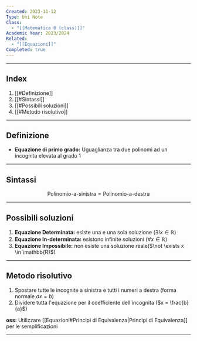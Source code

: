 ```yaml
---
Created: 2023-11-12
Type: Uni Note
Class:
  - "[[Matematica 0 (class)]]"
Academic Year: 2023/2024
Related:
  - "[[Equazioni]]"
Completed: true
---
```

---
## Index
1. [[#Definizione]]
2. [[#Sintassi]]
3. [[#Possibili soluzioni]]
4. [[#Metodo risolutivo]]

---
## Definizione
- **Equazione di primo grado:** Uguaglianza tra due polinomi ad un incognita elevata al grado 1

---
## Sintassi

$$\text{Polinomio-a-sinistra}= \text{Polinomio-a-destra}$$

---
## Possibili soluzioni
1. **Equazione Determinata:** esiste una e una sola soluzione ($\exists! x \in \mathbb{R}$)
2. **Equazione In-determinata:** esistono infinite soluzioni ($\forall x \in \mathbb{R}$)
3. **Equazione Impossibile:** non esiste una soluzione reale($\not \exists x \in \mathbb{R}$)

---
## Metodo risolutivo

1. Spostare tutte le incognite a sinistra e tutti i numeri a destra (forma normale $ax = b$)
2. Dividere tutta l'equazione per il coefficiente dell'incognita ($x = \frac{b}{a}$)

**oss:** Utilizzare [[Equazioni#Principi di Equivalenza|Principi di Equivalenza]] per le semplificazioni 

---
